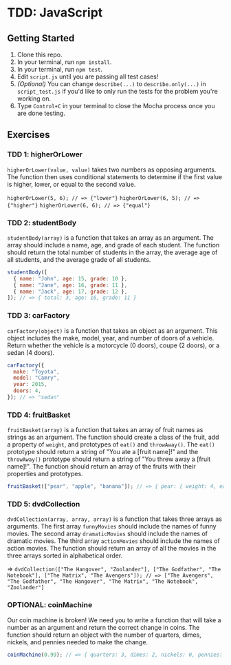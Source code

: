 # TDD: JavaScript

## Getting Started

1. Clone this repo.
2. In your terminal, run `npm install`.
3. In your terminal, run `npm test`.
4. Edit `script.js` until you are passing all test cases!
5. _(Optional)_ You can change `describe(...)` to `describe.only(...)` in `script_test.js` if you'd like to only run the tests for the problem you're working on.
6. Type `Control+C` in your terminal to close the Mocha process once you are done testing.

## Exercises

### TDD 1: higherOrLower

`higherOrLower(value, value)` takes two numbers as opposing arguments. The function then uses conditional statements to determine if the first value is higher, lower, or equal to the second value.

`higherOrLower(5, 6); // => {"lower"}`
`higherOrLower(6, 5); // => {"higher"}`
`higherOrLower(6, 6); // => {"equal"}`

### TDD 2: studentBody

`studentBody(array)` is a function that takes an array as an argument. The array should include a name, age, and grade of each student. The function should return the total number of students in the array, the average age of all students, and the average grade of all students.

```js
studentBody([
  { name: "John", age: 15, grade: 10 },
  { name: "Jane", age: 16, grade: 11 },
  { name: "Jack", age: 17, grade: 12 },
]); // => { total: 3, age: 16, grade: 11 }
```

### TDD 3: carFactory

`carFactory(object)` is a function that takes an object as an argument. This object includes the make, model, year, and number of doors of a vehicle. Return whether the vehicle is a motorcycle (0 doors), coupe (2 doors), or a sedan (4 doors).

```js
carFactory({
  make: "Toyota",
  model: "Camry",
  year: 2015,
  doors: 4,
}); // => "sedan"
```

### TDD 4: fruitBasket

`fruitBasket(array)` is a function that takes an array of fruit names as strings as an argument. The function should create a class of the fruit, add a property of `weight`, and
prototypes of `eat()` and `throwAway()`. The `eat()` prototype should return a string of "You ate a [fruit name]!" and the `throwAway()` prototype should return a string of "You threw away a [fruit name]!". The function should return an array of the fruits with their properties and prototypes.

```js
fruitBasket(["pear", "apple", "banana"]); // => { pear: { weight: 4, eat: [Function], throwAway: [Function] }, apple: { weight: 5, eat: [Function], throwAway: [Function] }, banana: { weight: 6, eat: [Function], throwAway: [Function] } }
```

### TDD 5: dvdCollection

`dvdCollection(array, array, array)` is a function that takes three arrays as arguments. The first array `funnyMovies` should include the names of funny movies. The second array `dramaticMovies` should include the names of dramatic movies. The third array `actionMovies` should include the names of action movies. The function should return an array of all the movies in the three arrays sorted in alphabetical order.

=> `dvdCollection(["The Hangover", "Zoolander"], ["The Godfather", "The Notebook"], ["The Matrix", "The Avengers"]); // => ["The Avengers", "The Godfather", "The Hangover", "The Matrix", "The Notebook", "Zoolander"]`

### OPTIONAL: coinMachine

Our coin machine is broken! We need you to write a function that will take a number as an argument and return the correct change in coins. The function should return an object with the number of quarters, dimes, nickels, and pennies needed to make the change.

```js
coinMachine(0.99); // => { quarters: 3, dimes: 2, nickels: 0, pennies: 4 }
```
